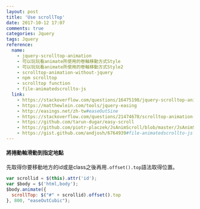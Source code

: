 ```yaml
---
layout: post
title: 'Use scrollTop'
date: 2017-10-12 17:07
comments: true
categories: Jquery
tags: Jquery
reference:
  name:
    - jquery-scrolltop-animation
    - 可以玩玩看animate所使用的卷軸移動方式Style
    - 可以玩玩看animate所使用的卷軸移動方式Style2
    - scrolltop-animation-without-jquery
    - npm scrolltop
    - scrolltop function
    - file-animatedscrollto-js
  link:
    - https://stackoverflow.com/questions/16475198/jquery-scrolltop-animation
    - https://matthewlein.com/tools/jquery-easing
    - http://easings.net/zh-tw#easeOutSine
    - https://stackoverflow.com/questions/21474678/scrolltop-animation-without-jquery
    - https://github.com/tarun-dugar/easy-scroll
    - https://github.com/piotr-placzek/JsAnimScroll/blob/master/JsAnimScroll.jsscroptop function
    - https://gist.github.com/andjosh/6764939#file-animatedscrollto-js
---
```

#### 將捲動軸滑動到指定地點
先取得你要移動地方的id或是class之後再用`.offset().top`語法取得位置。
```js
var scrollid = $(this).attr('id');
var $body = $('html,body');
$body.animate({
  scrollTop: $("#" + scrollid).offset().top
}, 800, "easeOutCubic");
```